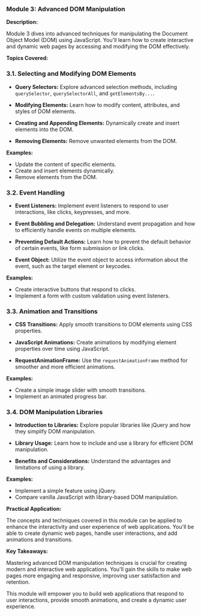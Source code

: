 ### Module 3: Advanced DOM Manipulation

**Description:**

Module 3 dives into advanced techniques for manipulating the Document Object Model (DOM) using JavaScript. You'll learn how to create interactive and dynamic web pages by accessing and modifying the DOM effectively.

**Topics Covered:**

### 3.1. Selecting and Modifying DOM Elements

- **Query Selectors:** Explore advanced selection methods, including `querySelector`, `querySelectorAll`, and `getElementsBy...`.

- **Modifying Elements:** Learn how to modify content, attributes, and styles of DOM elements.

- **Creating and Appending Elements:** Dynamically create and insert elements into the DOM.

- **Removing Elements:** Remove unwanted elements from the DOM.

**Examples:**

- Update the content of specific elements.
- Create and insert elements dynamically.
- Remove elements from the DOM.

### 3.2. Event Handling

- **Event Listeners:** Implement event listeners to respond to user interactions, like clicks, keypresses, and more.

- **Event Bubbling and Delegation:** Understand event propagation and how to efficiently handle events on multiple elements.

- **Preventing Default Actions:** Learn how to prevent the default behavior of certain events, like form submission or link clicks.

- **Event Object:** Utilize the event object to access information about the event, such as the target element or keycodes.

**Examples:**

- Create interactive buttons that respond to clicks.
- Implement a form with custom validation using event listeners.

### 3.3. Animation and Transitions

- **CSS Transitions:** Apply smooth transitions to DOM elements using CSS properties.

- **JavaScript Animations:** Create animations by modifying element properties over time using JavaScript.

- **RequestAnimationFrame:** Use the `requestAnimationFrame` method for smoother and more efficient animations.

**Examples:**

- Create a simple image slider with smooth transitions.
- Implement an animated progress bar.

### 3.4. DOM Manipulation Libraries

- **Introduction to Libraries:** Explore popular libraries like jQuery and how they simplify DOM manipulation.

- **Library Usage:** Learn how to include and use a library for efficient DOM manipulation.

- **Benefits and Considerations:** Understand the advantages and limitations of using a library.

**Examples:**

- Implement a simple feature using jQuery.
- Compare vanilla JavaScript with library-based DOM manipulation.

**Practical Application:**

The concepts and techniques covered in this module can be applied to enhance the interactivity and user experience of web applications. You'll be able to create dynamic web pages, handle user interactions, and add animations and transitions.

**Key Takeaways:**

Mastering advanced DOM manipulation techniques is crucial for creating modern and interactive web applications. You'll gain the skills to make web pages more engaging and responsive, improving user satisfaction and retention.

This module will empower you to build web applications that respond to user interactions, provide smooth animations, and create a dynamic user experience.
